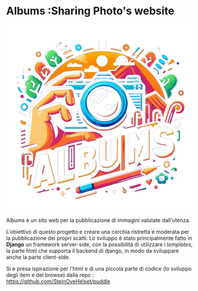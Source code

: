 # Albums :Sharing Photo's website
![logo](/images/logo.png)

Albums è un sito web per la pubblicazione di immagini valutate dall'utenza.

L'obiettivo di questo progetto e creare una cerchia ristretta e moderata per la pubblicazione dei propri scatti.
Lo sviluppo è stato principalmente fatto in **Django** un framework server-side, con la possibilità di utilizzare i *templates*,
la parte html che supporta il backend di django, in modo da sviluppare anche la parte client-side.

Si è presa ispirazione per l'html e di una piccola parte di codice (lo sviluppo degli item e del browse) dalla repo : https://github.com/SteinOveHelset/puddle
